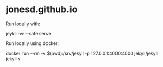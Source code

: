 jonesd.github.io
================

Run locally with:

  jeykll -w --safe serve

Run locally using docker:

  docker run --rm -v $(pwd):/srv/jekyll -p 127.0.0.1:4000:4000 jekyll/jekyll jekyll s

